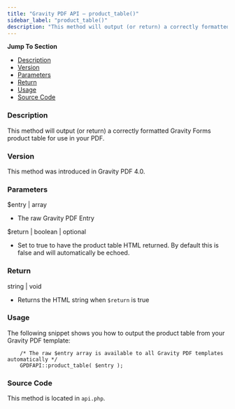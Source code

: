 ```yaml
---
title: "Gravity PDF API – product_table()"
sidebar_label: "product_table()"
description: "This method will output (or return) a correctly formatted Gravity Forms product table for use in your PDF. "
---
```


**Jump To Section**

-   [Description](#description)
-   [Version](#version)
-   [Parameters](#parameters)
-   [Return](#return)
-   [Usage](#usage)
-   [Source Code](#source-code)

### Description 

This method will output (or return) a correctly formatted Gravity Forms product table for use in your PDF.

### Version 

This method was introduced in Gravity PDF 4.0.

### Parameters 

$entry \| array
* The raw Gravity PDF Entry

$return \| boolean \| optional
* Set to true to have the product table HTML returned. By default this is false and will automatically be echoed.

### Return 

string \| void
* Returns the HTML string when `$return` is true

### Usage 

The following snippet shows you how to output the product table from your Gravity PDF template:

```
    /* The raw $entry array is available to all Gravity PDF templates automatically */
    GPDFAPI::product_table( $entry );
```

### Source Code 

This method is located in `api.php`.

